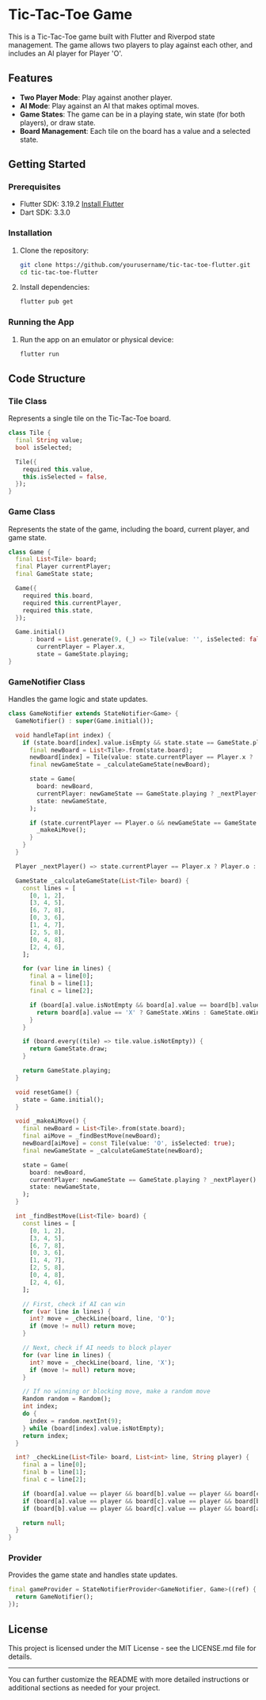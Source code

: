# Tic-Tac-Toe Game

This is a Tic-Tac-Toe game built with Flutter and Riverpod state management. The game allows two players to play against each other, and includes an AI player for Player 'O'.

## Features

- **Two Player Mode**: Play against another player.
- **AI Mode**: Play against an AI that makes optimal moves.
- **Game States**: The game can be in a playing state, win state (for both players), or draw state.
- **Board Management**: Each tile on the board has a value and a selected state.

## Getting Started

### Prerequisites

- Flutter SDK: 3.19.2 [Install Flutter](https://flutter.dev/docs/get-started/install)
- Dart SDK: 3.3.0

### Installation

1. Clone the repository:

    ```sh
    git clone https://github.com/yourusername/tic-tac-toe-flutter.git
    cd tic-tac-toe-flutter
    ```

2. Install dependencies:

    ```sh
    flutter pub get
    ```

### Running the App

1. Run the app on an emulator or physical device:

    ```sh
    flutter run
    ```

## Code Structure

### Tile Class

Represents a single tile on the Tic-Tac-Toe board.

```dart
class Tile {
  final String value;
  bool isSelected;

  Tile({
    required this.value,
    this.isSelected = false,
  });
}
```

### Game Class

Represents the state of the game, including the board, current player, and game state.

```dart
class Game {
  final List<Tile> board;
  final Player currentPlayer;
  final GameState state;

  Game({
    required this.board,
    required this.currentPlayer,
    required this.state,
  });

  Game.initial()
      : board = List.generate(9, (_) => Tile(value: '', isSelected: false)),
        currentPlayer = Player.x,
        state = GameState.playing;
}
```

### GameNotifier Class

Handles the game logic and state updates.

```dart
class GameNotifier extends StateNotifier<Game> {
  GameNotifier() : super(Game.initial());

  void handleTap(int index) {
    if (state.board[index].value.isEmpty && state.state == GameState.playing) {
      final newBoard = List<Tile>.from(state.board);
      newBoard[index] = Tile(value: state.currentPlayer == Player.x ? 'X' : 'O', isSelected: true);
      final newGameState = _calculateGameState(newBoard);

      state = Game(
        board: newBoard,
        currentPlayer: newGameState == GameState.playing ? _nextPlayer() : state.currentPlayer,
        state: newGameState,
      );

      if (state.currentPlayer == Player.o && newGameState == GameState.playing) {
        _makeAiMove();
      }
    }
  }

  Player _nextPlayer() => state.currentPlayer == Player.x ? Player.o : Player.x;

  GameState _calculateGameState(List<Tile> board) {
    const lines = [
      [0, 1, 2],
      [3, 4, 5],
      [6, 7, 8],
      [0, 3, 6],
      [1, 4, 7],
      [2, 5, 8],
      [0, 4, 8],
      [2, 4, 6],
    ];

    for (var line in lines) {
      final a = line[0];
      final b = line[1];
      final c = line[2];

      if (board[a].value.isNotEmpty && board[a].value == board[b].value && board[a].value == board[c].value) {
        return board[a].value == 'X' ? GameState.xWins : GameState.oWins;
      }
    }

    if (board.every((tile) => tile.value.isNotEmpty)) {
      return GameState.draw;
    }

    return GameState.playing;
  }

  void resetGame() {
    state = Game.initial();
  }

  void _makeAiMove() {
    final newBoard = List<Tile>.from(state.board);
    final aiMove = _findBestMove(newBoard);
    newBoard[aiMove] = const Tile(value: 'O', isSelected: true);
    final newGameState = _calculateGameState(newBoard);

    state = Game(
      board: newBoard,
      currentPlayer: newGameState == GameState.playing ? _nextPlayer() : state.currentPlayer,
      state: newGameState,
    );
  }

  int _findBestMove(List<Tile> board) {
    const lines = [
      [0, 1, 2],
      [3, 4, 5],
      [6, 7, 8],
      [0, 3, 6],
      [1, 4, 7],
      [2, 5, 8],
      [0, 4, 8],
      [2, 4, 6],
    ];

    // First, check if AI can win
    for (var line in lines) {
      int? move = _checkLine(board, line, 'O');
      if (move != null) return move;
    }

    // Next, check if AI needs to block player
    for (var line in lines) {
      int? move = _checkLine(board, line, 'X');
      if (move != null) return move;
    }

    // If no winning or blocking move, make a random move
    Random random = Random();
    int index;
    do {
      index = random.nextInt(9);
    } while (board[index].value.isNotEmpty);
    return index;
  }

  int? _checkLine(List<Tile> board, List<int> line, String player) {
    final a = line[0];
    final b = line[1];
    final c = line[2];

    if (board[a].value == player && board[b].value == player && board[c].value.isEmpty) return c;
    if (board[a].value == player && board[c].value == player && board[b].value.isEmpty) return b;
    if (board[b].value == player && board[c].value == player && board[a].value.isEmpty) return a;

    return null;
  }
}
```

### Provider

Provides the game state and handles state updates.

```dart
final gameProvider = StateNotifierProvider<GameNotifier, Game>((ref) {
  return GameNotifier();
});
```

## License

This project is licensed under the MIT License - see the LICENSE.md file for details.

---

You can further customize the README with more detailed instructions or additional sections as needed for your project.

